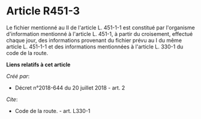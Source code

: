 # Article R451-3

Le fichier mentionné au II de l'article L. 451-1-1 est constitué par l'organisme d'information mentionné à l'article L.
451-1, à partir du croisement, effectué chaque jour, des informations provenant du fichier prévu au I du même article L.
451-1-1 et des informations mentionnées à l'article L. 330-1 du code de la route.

**Liens relatifs à cet article**

_Créé par_:

  - Décret n°2018-644 du 20 juillet 2018 - art. 2

_Cite_:

  - Code de la route. - art. L330-1
